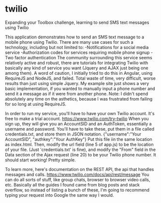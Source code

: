 # twilio
Expanding your Toolbox challenge, learning to send SMS text messages using Twilio

This application demonstrates how to send an SMS text message to a mobile phone using Twilio.
There are many use cases for such a technology, including but not limited to:
    -Notifications for a social media service
    -Authorization codes for services requiring mobile phone signup
    -Two factor authentication
The community surrounding this service seems relatively active and robust, there are tutorials for
integrating Twilio with basically any kind of service you want (Jquery and AJAX just being one among them).
A word of caution, I initially tried to do this in Angular, using RequireJS and NodeJS, and failed.
Total waste of time, very difficult, worse results than just using simple Jquery.
My example site just shows a very basic implementation, if you wanted to manually input a phone number
and send it a message as if it were from another phone. Note: I didn't spend absolutely any time
on the asthetics, because I was frustrated from failing for so long at using RequireJS.

In order to run my service, you'll have to have your own Twilio account. It's free to make a trial account.
https://www.twilio.com/try-twilio
When you sign up, they will give you an AccountSID and an AuthToken, essentially a username and password.
You'll have to take these, put them in a file called credentials.txt, and store them in JSON notation.
{"username":"Your AccountSID", "authkey":"Your AuthKey"}
Put this file iin the same location as index.html.
Then, modify the url field (line 5 of app.js) to be the location of your file. (Just 'credentials.txt' is fine),
and modify the "From" field in the Data section of the Ajax request (line 20) to be your Twilio phone number.
It should start working! Pretty simple.

To learn more, here's documentation on the REST API, the api that handles messages and calls.
https://www.twilio.com/docs/api/rest/message
You can do all sorts of stuff, like group chats, browser to browser video calls, etc.
Basically all the guides I found came from blog posts and stack overflow, so instead of listing a bunch of these,
I'm going to recommend typing your request into Google the same way I would.